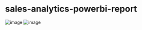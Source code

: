 # sales-analytics-powerbi-report






![image](https://github.com/user-attachments/assets/9bf2b6d1-dd0d-4623-bcb8-6fe0f0d5fa51)
![image](https://github.com/user-attachments/assets/e6ea66bf-edd1-45a4-aa2b-5ac7db2c964c)
